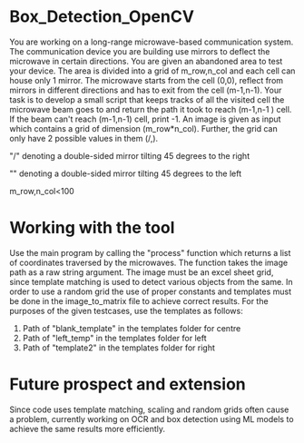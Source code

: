 # Box_Detection_OpenCV

You are working on a long-range microwave-based communication system. The communication device you are building use mirrors to deflect the microwave in certain directions. You are given an abandoned area to test your device. The area is divided into a grid of m_row,n_col and each cell can house only 1 mirror. The microwave starts from the cell (0,0), reflect from mirrors in different directions and has to exit from the cell (m-1,n-1).  Your task is to develop a small script that keeps tracks of all the visited cell the microwave beam goes to and return the path it took to reach (m-1,n-1 ) cell. If the beam can't reach (m-1,n-1) cell, print -1. An image is given as input which contains a grid of dimension  (m_row*n_col). Further, the grid can only have 2 possible values in them  (/,\). 

"/" denoting a double-sided mirror tilting 45 degrees to the right 

"\" denoting a double-sided mirror tilting 45 degrees to the left

m_row,n_col<100


# Working with the tool
Use the main program by calling the "process" function which returns a list of coordinates traversed by the microwaves. The function takes the image path as a raw string argument. The image must be an excel sheet grid, since template matching is used to detect various objects from the same. In order to use a random grid the use of proper constants and templates must be done in the image_to_matrix file to achieve correct results. 
For the purposes of the given testcases, use the templates as follows:
1. Path of "blank_template" in the templates folder for centre
2. Path of "left_temp" in the templates folder for left
3. Path of "template2" in the templates folder for right

# Future prospect and extension
Since code uses template matching, scaling and random grids often cause a problem, currently working on OCR and box detection using ML models to achieve the same results more efficiently.
